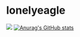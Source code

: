 # lonelyeagle
![](https://visitor-badge.glitch.me/badge?page_id=linuxlonelyeagle.readme)
[![Anurag's GitHub stats](https://github-readme-stats.vercel.app/api?username=linuxlonelyeagle)](https://github.com/anuraghazra/github-readme-stats)
